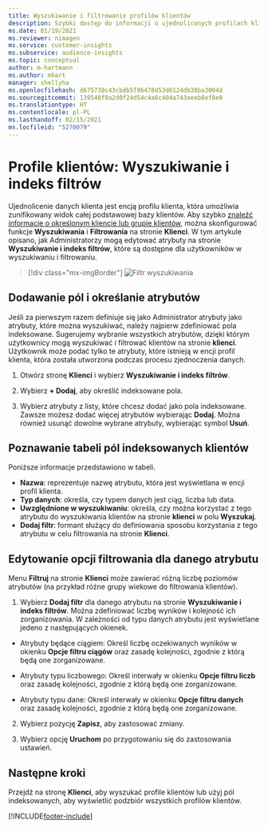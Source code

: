 ```yaml
---
title: Wyszukiwanie i filtrowanie profilów klientów
description: Szybki dostęp do informacji o ujednoliconych profilach klientów i filtrach dla określonych atrybutów.
ms.date: 01/19/2021
ms.reviewer: nimagen
ms.service: customer-insights
ms.subservice: audience-insights
ms.topic: conceptual
author: m-hartmann
ms.author: mhart
manager: shellyha
ms.openlocfilehash: d675738c43cbdb5f9b478d53d6124db38ba3004d
ms.sourcegitcommit: 139548f8a2d0f24d54c4a6c404a743eeeb8ef8e0
ms.translationtype: HT
ms.contentlocale: pl-PL
ms.lasthandoff: 02/15/2021
ms.locfileid: "5270079"
---
```

# <a name="customer-profiles-search--filter-index"></a>Profile klientów: Wyszukiwanie i indeks filtrów

Ujednolicenie danych klienta jest encją profilu klienta, która umożliwia zunifikowany widok całej podstawowej bazy klientów. Aby szybko [znaleźć informacje o określonym kliencie lub grupie klientów](customer-profiles.md), można skonfigurować funkcje **Wyszukiwania** i **Filtrowania** na stronie **Klienci**. W tym artykule opisano, jak Administratorzy mogą edytować atrybuty na stronie **Wyszukiwanie i indeks filtrów**, które są dostępne dla użytkowników w wyszukiwaniu i filtrowaniu.

> [!div class="mx-imgBorder"]
> ![Filtr wyszukiwania](media/search-filter.png "Filtr wyszukiwania")

## <a name="add-fields-and-specify-attributes"></a>Dodawanie pól i określanie atrybutów

Jeśli za pierwszym razem definiuje się jako Administrator atrybuty jako atrybuty, które można wyszukiwać, należy najpierw zdefiniować pola indeksowane. Sugerujemy wybranie wszystkich atrybutów, dzięki którym użytkownicy mogą wyszukiwać i filtrować klientów na stronie **klienci**. Użytkownik może podać tylko te atrybuty, które istnieją w encji profil klienta, która została utworzona podczas procesu zjednoczenia danych.

1. Otwórz stronę **Klienci** i wybierz **Wyszukiwanie i indeks filtrów**.

2. Wybierz **+ Dodaj**, aby określić indeksowane pola.

3. Wybierz atrybuty z listy, które chcesz dodać jako pola indeksowane. Zawsze możesz dodać więcej atrybutów wybierając **Dodaj**. Można również usunąć dowolne wybrane atrybuty, wybierając symbol **Usuń**.

## <a name="explore-the-indexed-customer-fields-table"></a>Poznawanie tabeli pól indeksowanych klientów

Poniższe informacje przedstawiono w tabeli.

- **Nazwa**: reprezentuje nazwę atrybutu, która jest wyświetlana w encji profil klienta.
- **Typ danych**: określa, czy typem danych jest ciąg, liczba lub data.
- **Uwzględnione w wyszukiwaniu**: określa, czy można korzystać z tego atrybutu do wyszukiwania klientów na stronie **klienci** w polu **Wyszukaj**.
- **Dodaj filtr**: formant służący do definiowania sposobu korzystania z tego atrybutu w celu filtrowania na stronie **Klienci**.

## <a name="editing-filtering-options-for-a-given-attribute"></a>Edytowanie opcji filtrowania dla danego atrybutu

Menu **Filtruj** na stronie **Klienci** może zawierać różną liczbę poziomów atrybutów (na przykład różne grupy wiekowe do filtrowania klientów).

1. Wybierz **Dodaj filtr** dla danego atrybutu na stronie **Wyszukiwanie i indeks filtrów**. Można zdefiniować liczbę wyników i kolejność ich zorganizowania. W zależności od typu danych atrybutu jest wyświetlane jedeno z następujących okienek.

- Atrybuty będące ciągiem: Określ liczbę oczekiwanych wyników w okienku **Opcje filtru ciągów** oraz zasadę kolejności, zgodnie z którą będą one zorganizowane.

- Atrybuty typu liczbowego: Określ interwały w okienku **Opcje filtru liczb** oraz zasadę kolejności, zgodnie z którą będą one zorganizowane.

- Atrybuty typu dane:  Określ interwały w okienku **Opcje filtru danych** oraz zasadę kolejności, zgodnie z którą będą one zorganizowane.

2. Wybierz pozycję **Zapisz**, aby zastosować zmiany.

3. Wybierz opcję **Uruchom** po przygotowaniu się do zastosowania ustawień.

## <a name="next-steps"></a>Następne kroki

Przejdź na stronę **Klienci**, aby wyszukać profile klientów lub użyj pól indeksowanych, aby wyświetlić podzbiór wszystkich profilów klientów.


[!INCLUDE[footer-include](../includes/footer-banner.md)]